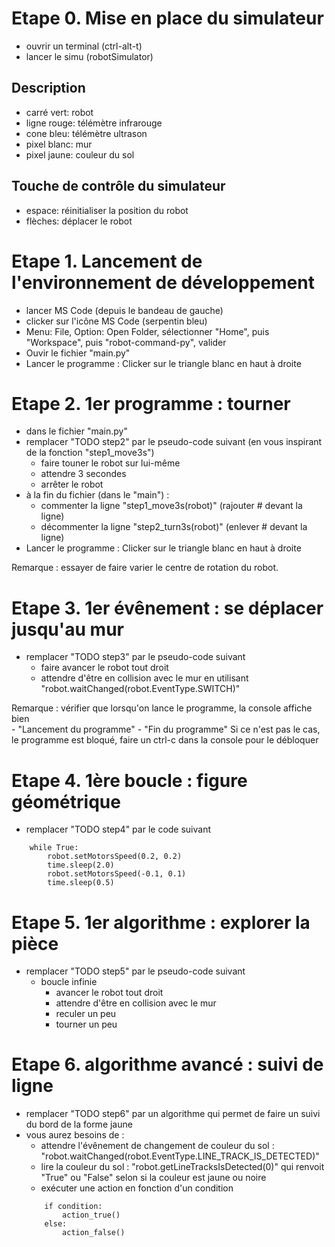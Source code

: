


# Etape 0. Mise en place du simulateur 

- ouvrir un terminal (ctrl-alt-t)
- lancer le simu (robotSimulator)

## Description 

- carré vert: robot
- ligne rouge: télémètre infrarouge
- cone bleu: télémètre ultrason
- pixel blanc: mur
- pixel jaune: couleur du sol

## Touche de contrôle du simulateur

- espace: réinitialiser la position du robot
- flèches: déplacer le robot


# Etape 1. Lancement de l'environnement de développement 

- lancer MS Code (depuis le bandeau de gauche)
- clicker sur l'icône MS Code (serpentin bleu)
- Menu: File, Option: Open Folder, sélectionner "Home", puis "Workspace", puis "robot-command-py", valider
- Ouvir le fichier "main.py"
- Lancer le programme : Clicker sur le triangle blanc en haut à droite


# Etape 2. 1er programme : tourner

- dans le fichier "main.py"
- remplacer "TODO step2" par le pseudo-code suivant (en vous inspirant de la fonction "step1_move3s") 
    - faire touner le robot sur lui-même
    - attendre 3 secondes 
    - arrêter le robot 
- à la fin du fichier (dans le "main") : 
    - commenter la ligne "step1_move3s(robot)" (rajouter # devant la ligne)
    - décommenter la ligne "step2_turn3s(robot)" (enlever # devant la ligne)
- Lancer le programme : Clicker sur le triangle blanc en haut à droite

Remarque : essayer de faire varier le centre de rotation du robot.

# Etape 3. 1er évênement : se déplacer jusqu'au mur

- remplacer "TODO step3" par le pseudo-code suivant
    - faire avancer le robot tout droit
    - attendre d'être en collision avec le mur en utilisant "robot.waitChanged(robot.EventType.SWITCH)"

Remarque : vérifier que lorsqu'on lance le programme, la console affiche bien  
    - "Lancement du programme"
    - "Fin du programme" 
Si ce n'est pas le cas, le programme est bloqué, faire un ctrl-c dans la console pour le débloquer


# Etape 4. 1ère boucle : figure géométrique

- remplacer "TODO step4" par le code suivant
```
    while True:
        robot.setMotorsSpeed(0.2, 0.2)
        time.sleep(2.0)
        robot.setMotorsSpeed(-0.1, 0.1)
        time.sleep(0.5)
```

# Etape 5. 1er algorithme : explorer la pièce

- remplacer "TODO step5" par le pseudo-code suivant
    - boucle infinie
        - avancer le robot tout droit
        - attendre d'être en collision avec le mur
        - reculer un peu
        - tourner un peu

# Etape 6. algorithme avancé : suivi de ligne

- remplacer "TODO step6" par un algorithme qui permet de faire un suivi du bord de la forme jaune
- vous aurez besoins de :
    - attendre l'évênement de changement de couleur du sol : "robot.waitChanged(robot.EventType.LINE_TRACK_IS_DETECTED)"
    - lire la couleur du sol : "robot.getLineTracksIsDetected(0)" qui renvoit "True" ou "False" selon si la couleur est jaune ou noire
    - exécuter une action en fonction d'un condition 
    ```
        if condition:
            action_true()
        else:
            action_false()
    ```